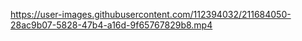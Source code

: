 


https://user-images.githubusercontent.com/112394032/211684050-28ac9b07-5828-47b4-a16d-9f65767829b8.mp4


